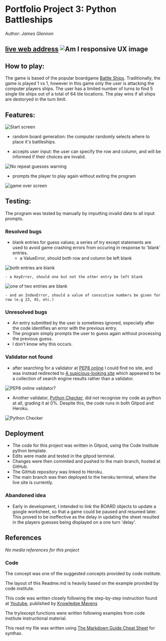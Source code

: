 # Portfolio Project 3: Python Battleships
Author: *James Glennon*

[live web address](https://battleships-python-portfolio-3.herokuapp.com/)
![Am I responsive UX image](images/responsive_image.png)
---
## How to play:
The game is based of the popular boardgame [Battle Ships](https://en.wikipedia.org/wiki/Battleship_(game)).
Traditionally, the game is played 1 vs 1, however in this game only the user is attacking the computer players ships.
The user has a limited number of turns to find 5 single tile ships out of a total of 64 tile locations.
The play wins if all ships are destoryed in the turn limit.

## Features:
![Start screen](images/python_start.png)
- random board generation:
    the computer randomly selects where to place it's battleships.

- accepts user input: the user can specify the row and column, and will be informed if their choices are invalid.

![No repeat guesses warning](images/python_norepeat.png)

- prompts the player to play again without exiting the program

![game over screen](images/python_new_game.png)
## Testing:

The program was tested by manually by imputting invalid data to all input prompts.

### Resolved bugs

- blank entries for guess values;
a series of try except statements are used to avoid game crashing errors from occuring in response to 'blank' entries.
    - a ValueError, should both row and column be left blank

![both entries are blank](images/python_neither.png)

    - a KeyError, should one but not the other entry be left blank

![one of two entries are blank](images/python_both.png)

    - and an IndexError, should a value of conscutive numbers be given for row (e.g 23, 45, etc.)

### Unresolved bugs

- An entry submitted by the user is sometimes ignored, especially after the code identifies an error with the previous entry.
- The program simply prompts the user to guess again without processing the previous guess.
- I don't know why this occurs.

### Validator not found

- after searching for a validator at [PEP8 online](https://pep8online.com/) I could find no site,
and was instead redirected to [A supicious-looking site](http://ww7.pep8online.com/) which appeared to be a collection of search engine results rather than a validator.

![PEP8 online validator?](images/pep8_online.png)

- Another validator, [Python Checker](https://www.pythonchecker.com/), did not recognise my code as python at all, grading it at 0%. Despite this, the code runs in both Gitpod and Heroku.

![Python Checker](images/check_python_validator.png)

## Deployment

- The code for this project was written in Gitpod, using the Code Institute python template.
- Edits were made and tested in the gitpod terminal.
- Changes were then commited and pushed to the main branch, hosted at GitHub.
- The GitHub repository was linked to Heroku.
- The main branch was then deployed to the heroku terminal, where the live site is currently.

### Abandoned idea

- Early in development, I intended to link the BOARD objects to update a google worksheet, so that a game could be paused and resumed later. This proved to be ineffective as the delay in updating the sheet resulted in the players guesses being displayed on a one turn 'delay'.

## References
*No media references for this project*

### Code

The concept was one of the suggested concepts provided by code institute.

The layout of this Readme.md is heavily based on the example provided by code institute.

This code was written closely following the step-by-step instruction found at [Youtube](https://www.youtube.com/watch?v=tF1WRCrd_HQ),
published by [Knowledge Mavens](https://www.youtube.com/c/KnowledgeMavens1)

The try/except functions were written following examples from code institute instructional material.

This read my file was written using [The Markdown Guide Cheat Sheet](https://www.markdownguide.org/cheat-sheet/) for synthax.